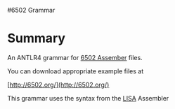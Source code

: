 #6502 Grammar

# Summary

An ANTLR4 grammar for [6502 Assember](http://en.wikipedia.org/wiki/6502) files.

You can download appropriate example files at 

[http://6502.org/](http://6502.org/)

This grammar uses the syntax from the [LISA](http://en.wikipedia.org/wiki/Lisa_assembler) Assembler






